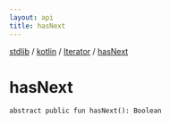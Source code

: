 ```yaml
---
layout: api
title: hasNext
---
```

[stdlib](../../index.html) / [kotlin](../index.html) / [Iterator](index.html) / [hasNext](hasNext.html)

# hasNext

```
abstract public fun hasNext(): Boolean
```
